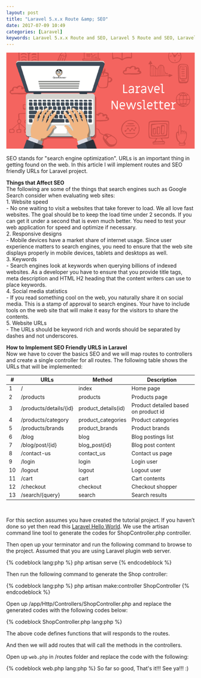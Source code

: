 ```yaml
---
layout: post
title: "Laravel 5.x.x Route &amp; SEO"
date: 2017-07-09 10:49
categories: [Laravel]
keywords: Laravel 5.x.x Route and SEO, Laravel 5 Route and SEO, Laravel Route and SEO, Route and SEO, Route, SEO
---
```


<p>
  <img src="/images/laravel_news_letter.png" width="600" alt="Laravel 5.x.x Route and SEO" />
</p>

<p>
  SEO stands for "search engine optimization". URLs is an important thing in getting found on the web. In this article I will implement routes and SEO friendly URLs for Laravel project.
</p>

<p>
  <strong>Things that Affect SEO</strong><br/>
  The following are some of the things that search engines such as Google Search consider when evaluating web sites:<br/>
  1. Website speed<br/>
  - No one waiting to visit a websites that take forever to load. We all love fast websites. The goal should be to keep the load time under 2 seconds. If you can get it under a second that is even much better. You need to test your web application for speed and optimize if necessary.<br/>
  2. Responsive designs<br/>
  - Mobile devices have a market share of internet usage. Since user experience matters to search engines, you need to ensure that the web site displays properly in mobile devices, tablets and desktops as well.<br/>
  3. Keywords<br/>
  - Search engines look at keywords when querying billions of indexed websites. As a developer you have to ensure that you provide title tags, meta description and HTML H2 heading that the content writers can use to place keywords.<br/>
  4. Social media statistics<br/>
  - If you read something cool on the web, you naturally share it on social media. This is a stamp of approval to search engines. Your have to include tools on the web site that will make it easy for the visitors to share the contents.<br/>
  5. Website URLs<br/>
  - The URLs should be keyword rich and words should be separated by dashes and not underscores.
</p>

<p>
  <strong>How to Implement SEO Friendly URLS in Laravel</strong><br/>
  Now we have to cover the basics SEO and we will map routes to controllers and create a single controller for all routes. The following table shows the URLs that will be implemented:
</p>

<table>
  <thead>
    <tr>
      <th>#</th>
      <th>URLs</th>
      <th>Method</th>
      <th>Description</th>
    </tr>
  </thead>
  <tbody>
    <tr>
      <td>1</td>
      <td>/</td>
      <td>index</td>
      <td>Home page</td>
    </tr>
    <tr>
      <td>2</td>
      <td>/products</td>
      <td>products</td>
      <td>Products page</td>
    </tr>
    <tr>
      <td>3</td>
      <td>/products/details/{id}</td>
      <td>product_details(id)</td>
      <td>Product detailed based on product id</td>
    </tr>
    <tr>
      <td>4</td>
      <td>/products/category</td>
      <td>product_categories</td>
      <td>Product categories</td>
    </tr>
    <tr>
      <td>5</td>
      <td>/products/brands</td>
      <td>product_brands</td>
      <td>Product brands</td>
    </tr>
    <tr>
      <td>6</td>
      <td>/blog</td>
      <td>blog</td>
      <td>Blog postings list</td>
    </tr>
    <tr>
      <td>7</td>
      <td>/blog/post/{id}</td>
      <td>blog_post{id}</td>
      <td>Blog post content</td>
    </tr>
    <tr>
      <td>8</td>
      <td>/contact-us</td>
      <td>contact_us</td>
      <td>Contact us page</td>
    </tr>
    <tr>
      <td>9</td>
      <td>/login</td>
      <td>login</td>
      <td>Login user</td>
    </tr>
    <tr>
      <td>10</td>
      <td>/logout</td>
      <td>logout</td>
      <td>Logout user</td>
    </tr>
    <tr>
      <td>11</td>
      <td>/cart</td>
      <td>cart</td>
      <td>Cart contents</td>
    </tr>
    <tr>
      <td>12</td>
      <td>/checkout</td>
      <td>checkout</td>
      <td>Checkout shopper</td>
    </tr>
    <tr>
      <td>13</td>
      <td>/search/{query}</td>
      <td>search</td>
      <td>Search results</td>
    </tr>
  </tbody>
</table>

<br/>

<p>
  For this section assumes you have created the tutorial project. If you haven’t done so yet then read this <a href="http://geekhmer.github.io/blog/2017/06/30/hello-laravel-5-dot-x-x/">Laravel Hello World</a>. We use the artisan command line tool to generate the codes for ShopController.php controller.
</p>

<p>
  Then open up your terminator and run the following command to browse to the project. Assumed that you are using Laravel plugin web server. 
</p>

{% codeblock lang:php %}
php artisan serve
{% endcodeblock %}

<p>
  Then run the following command to generate the Shop controller:
</p>

{% codeblock lang:php %}
php artisan make:controller ShopController
{% endcodeblock %}

<p>
  Open up /app/Http/Controllers/ShopController.php and replace the generated codes with the following codes below:
</p>

{% codeblock ShopController.php lang:php %}
<?php

namespace App\Http\Controllers;

use Illuminate\Http\Request;
use App\Http\Controllers\Controller;

class ShopController extends Controller {

  public function index() {
    return 'index page';
  }

  public function products() {
    return 'products page';
  }

  public function product_details($id) {
    return 'product details page';
  }

  public function product_categories() {
    return 'product categories page';
  }

  public function product_brands() {
    return 'product brands page';
  }

  public function blog() {
    return 'blog page';
  }

  public function blog_post($id) {
    return 'blog post page';
  }

  public function contact_us() {
    return 'contact us page';
  }

  public function login() {
    return 'login page';
  }

  public function logout() {
    return 'logout page';
  }

  public function cart() {
    return 'cart page';
  }

  public function checkout() {
    return 'checkout page';
  }

  public function search($query) {
    return "$query search page";
  }
}
{% endcodeblock %}

<p>
  The above code defines functions that will responds to the routes.
</p>

<p>
  And then we will add routes that will call the methods in the controllers.
</p>

<p>
  Open up <code>web.php</code> in /routes folder and replace the code with the following:
</p>

{% codeblock web.php lang:php %}
<?php

/*
|--------------------------------------------------------------------------
| Web Routes
|--------------------------------------------------------------------------
|
| Here is where you can register web routes for your application. These
| routes are loaded by the RouteServiceProvider within a group which
| contains the "web" middleware group. Now create something great!
|
*/

Route::get('/','ShopController@index');
Route::get('/products','ShopController@products');
Route::get('/products/details/{id}','ShopController@product_details');
Route::get('/products/categories','ShopController@product_categories');
Route::get('/products/brands','ShopController@product_brands');
Route::get('/blog','ShopController@blog');
Route::get('/blog/post/{id}','ShopController@blog_post');
Route::get('/contact-us','ShopController@contact_us');
Route::get('/login','ShopController@login');
Route::get('/logout','ShopController@logout');
Route::get('/cart','ShopController@cart');
Route::get('/checkout','ShopController@checkout');
Route::get('/search/{query}','ShopController@search');
{% endcodeblock %}

<p>
  So far so good, That's it!!! See ya!!! :)
</p>
